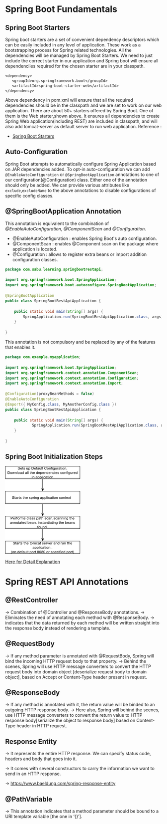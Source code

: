 # Spring Boot Fundamentals #

## Spring Boot Starters ##
Spring boot starters are a set of convenient dependency descriptors which can be easily included in any level of application.
These work as a bootstrapping process for Spring related technologies. All the dependencies will be managed by Spring Boot
Starters.
We need to just include the correct starter in our application and Spring boot will ensure all dependenciies required for 
the chosen starter are in your classpath.

```
<dependency>
   <groupId>org.springframework.boot</groupId>
   <artifactId>spring-boot-starter-web</artifactId>
</dependency>
```
Above dependency in pom.xml will ensure that all the required dependencies should be in the classpath and we are set to 
work on our web application.
There are about 50+ starters offered by Spring Boot. One of them is the Web starter,shown above. It ensures all 
dependencies to create Spring Web application(including REST) are included in classpath, and will also add tomcat-server 
as default server to run web application.
Reference : 

- [Spring Boot Starters](https://www.javadevjournal.com/spring/spring-boot-starters/)

## Auto-Configuration ##
Spring Boot attempts to automatically configure Spring Application based on JAR dependencies added.
To opt-in auto-configuration we can add `@EnableAutoConfiguration` or `@SpringBootApplication` annotations to one of our 
configuration(@Configuration) class. Either one of the annotation should only be added.
We can provide various attributes like `exclude`,`excludeName` to the above annotations to disable configurations of 
specific config classes.

## @SpringBootApplication Annotation ##
This annotation is equivalent to the combination of *@EnableAutoConfiguration*, *@ComponentScan* and *@Configuration*. 
- @EnableAutoConfiguration : enables Spring Boot's auto configuration.
- @ComponentScan : enables @Component scan on the package where application is located.
- @Configuration : allows to register extra beans or import addition configuration classes.
```java
package com.sabu.learning.springbootrestapi;

import org.springframework.boot.SpringApplication;
import org.springframework.boot.autoconfigure.SpringBootApplication;

@SpringBootApplication
public class SpringBootRestApiApplication {

	public static void main(String[] args) {
		SpringApplication.run(SpringBootRestApiApplication.class, args);
	}

}
```
This annotation is not compulsory and be replaced by any of the features that enables it.

```java
package com.example.myapplication;

import org.springframework.boot.SpringApplication;
import org.springframework.context.annotation.ComponentScan;
import org.springframework.context.annotation.Configuration;
import org.springframework.context.annotation.Import;

@Configuration(proxyBeanMethods = false)
@EnableAutoConfiguration
@Import({ MyConfig.class, MyAnotherConfig.class })
public class SpringBootRestApiApplication {

    public static void main(String[] args) {
            SpringApplication.run(SpringBootRestApiApplication.class, args);
    }

}
```

## Spring Boot Initialization Steps ##

![Alt text](./springInitialization.png?raw=true "Title")

[Here for Detail Explanation](https://stackoverflow.com/a/39214547/11709663)

# Spring REST API Annotations #

## @RestController ##
-> Combination of @Controller and @ResponseBody annotations.
-> Eliminates the need of annotating each method with @ResponseBody.
-> indicates that the data returned by each method will be written straight into the response body instead of rendering a template.

## @RequestBody ##
-> If any method parameter is annotated with @RequestBody, Spring will bind the incoming HTTP request body to that property.
-> Behind the scenes, Spring will use HTTP message converters to convert the HTTP request body into domain object
[deserialize request body to domain object], based on Accept or Content-Type header present in request. 

## @ResponseBody ##
-> If any method is annotated with it, the return value will be binded to an outgoing HTTP response body.
-> Here also, Spring will behind the scenes, use HTTP message converters to convert the return value to HTTP response
 body[serialize the object to response body] based on Content-Type header in HTTP request.

## Response Entity ##
-> It represents the entire HTTP response. We can specify status code, headers and body  that goes into it.

-> It comes with several constructors to carry the information we want to send in an HTTP response.

-> https://www.baeldung.com/spring-response-entity

## @PathVariable ## 
-> This annotation indicates that a method parameter should be bound to a URI template variable [the one in ‘{}’].

